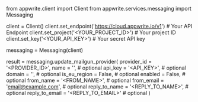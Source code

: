 from appwrite.client import Client
from appwrite.services.messaging import Messaging

client = Client()
client.set_endpoint('https://cloud.appwrite.io/v1') # Your API Endpoint
client.set_project('<YOUR_PROJECT_ID>') # Your project ID
client.set_key('<YOUR_API_KEY>') # Your secret API key

messaging = Messaging(client)

result = messaging.update_mailgun_provider(
    provider_id = '<PROVIDER_ID>',
    name = '<NAME>', # optional
    api_key = '<API_KEY>', # optional
    domain = '<DOMAIN>', # optional
    is_eu_region = False, # optional
    enabled = False, # optional
    from_name = '<FROM_NAME>', # optional
    from_email = 'email@example.com', # optional
    reply_to_name = '<REPLY_TO_NAME>', # optional
    reply_to_email = '<REPLY_TO_EMAIL>' # optional
)
